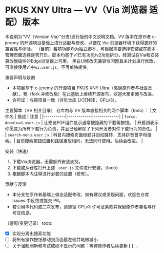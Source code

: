 # PKUS XNY Ultra — VV（Via 浏览器 适配）版本

本说明为“VV（Version Via）”分支/发行版的中文说明文档。VV 版本在原作者 c-jeremy 的开源项目基础上进行适配与修改，以便在 Via 浏览器环境下获得更好的兼容性与体验。
（目前）每项功能均为独立脚本，可根据需要选择安装或在脚本管理页面选择是否开启。脚本均基于v1已有功能/v2功能拆分，经测试在Via和安装篡改猴插件的Edge浏览器上可用。
黑白UI修改无兼容性问题且未计划进行修改，可直接使用v1中`ui.user.js`，不再单独提供。

重要声明与致谢
- 本项目基于 c-jeremy 的开源项目 PKUS XNY Ultra（感谢原作者与社区贡献）。我（fork 并修改后）在此基础上继续开源发布，欢迎大家审阅与改进。
- 许可证：与原项目一致（详见仓库 LICENSE，GPLv3）。

主要脚本（VV 相关目录）
仓库内与 VV 版本直接相关的两个脚本（todo）：
| 文件名 | 描述 | 注意 |
|-----------|-------------|-------------|
| `force-download.user.js` | 让预览PDF组件显示通常被隐藏的下载等按钮。 | 开启则表示你愿意为所有下载行为负责，并且已经解除了下列开发者对你下载行为的责任。 |
| `search-menu.user.js` | 科目内搜索页面标题并自动跳转，支持拼音首字母搜索。| 目前搜索按钮位置和路径重放相同，无法同时使用。后续会改进。 |


安装（快速）
1. 下载Via浏览器，无需额外安装支持。
2. 下载或从仓库打开上述 `.user.js` 文件进行安装。（todo）
3. 根据脚本内注释进行必要的设置（若有）。

贡献与反馈
- 本分支在原作者基础上做出适配修改，如有建议或发现问题，欢迎在仓库 Issues 中反馈或提交 PR。
- 若引用本代码或二次发布，请遵循 GPLv3 许可证条款并保留原作者署名与许可证信息。

（适配/变更记录）
todo:
- [x] 实现分离出搜索功能
- [ ] 将所有操作按钮移动到页面最左侧并略微减小
- [ ] 关于强制刷新和考试成绩不显示的问题：等待原作者后续更新
[ ] ...
